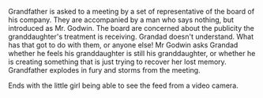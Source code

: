 Grandfather is asked to a meeting by a set of representative of the board of his company. They are accompanied by a man who says nothing, but introduced as Mr. Godwin. The board are concerned about the publicity the granddaughter's treatment is receiving. Grandad doesn't understand. What has that got to do with them, or anyone else! Mr Godwin asks Grandad whether he feels his granddaughter is still his granddaughter, or whether he is creating something that is just trying to recover her lost memory. Grandfather explodes in fury and storms from the meeting.

Ends with the little girl being able to see the feed from a video camera.
